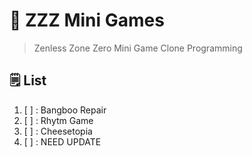 # 🎯 ZZZ Mini Games
> Zenless Zone Zero Mini Game Clone Programming

## 🗒️ List
1. [ ] : Bangboo Repair
2. [ ] : Rhytm Game
3. [ ] : Cheesetopia
4. [ ] : NEED UPDATE
